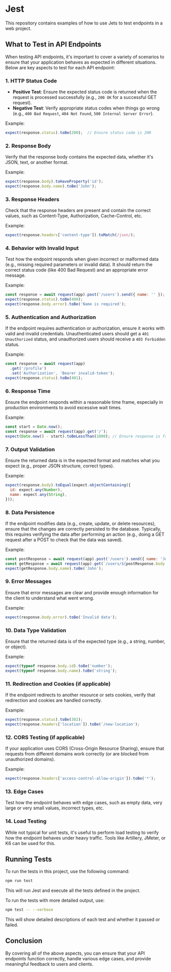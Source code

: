 # Jest
This repository contains examples of how to use Jets to test endpoints in a web project.

## What to Test in API Endpoints

When testing API endpoints, it's important to cover a variety of scenarios to ensure that your application behaves as expected in different situations. Below are key aspects to test for each API endpoint:

### 1. HTTP Status Code
   - **Positive Test**: Ensure the expected status code is returned when the request is processed successfully (e.g., `200 OK` for a successful GET request).
   - **Negative Test**: Verify appropriate status codes when things go wrong (e.g., `400 Bad Request`, `404 Not Found`, `500 Internal Server Error`).

   Example:
   ```javascript
   expect(response.status).toBe(200);  // Ensure status code is 200
   ```

### 2. Response Body
Verify that the response body contains the expected data, whether it's JSON, text, or another format.

   Example:
   ```javascript
   expect(response.body).toHaveProperty('id');
   expect(response.body.name).toBe('John');
   ```

### 3. Response Headers
Check that the response headers are present and contain the correct values, such as Content-Type, Authorization, Cache-Control, etc.

   Example:
   ```javascript
   expect(response.headers['content-type']).toMatch(/json/);
   ```

### 4. Behavior with Invalid Input
Test how the endpoint responds when given incorrect or malformed data (e.g., missing required parameters or invalid data). It should return the correct status code (like 400 Bad Request) and an appropriate error message.

   Example:
   ```javascript
   const response = await request(app).post('/users').send({ name: '' });
   expect(response.status).toBe(400);
   expect(response.body.error).toBe('Name is required');
   ```

### 5. Authentication and Authorization
If the endpoint requires authentication or authorization, ensure it works with valid and invalid credentials. Unauthenticated users should get a `401 Unauthorized` status, and unauthorized users should receive a `403 Forbidden` status.

   Example:
   ```javascript
   const response = await request(app)
     .get('/profile')
     .set('Authorization', 'Bearer invalid-token');
   expect(response.status).toBe(401);
   ```

### 6. Response Time
Ensure the endpoint responds within a reasonable time frame, especially in production environments to avoid excessive wait times.

   Example:
   ```javascript
   const start = Date.now();
   const response = await request(app).get('/');
   expect(Date.now() - start).toBeLessThan(1000); // Ensure response is faster than 1000ms
   ```

### 7. Output Validation
Ensure the returned data is in the expected format and matches what you expect (e.g., proper JSON structure, correct types).

   Example:
   ```javascript
   expect(response.body).toEqual(expect.objectContaining({
     id: expect.any(Number),
     name: expect.any(String),
   }));
   ```

### 8. Data Persistence
If the endpoint modifies data (e.g., create, update, or delete resources), ensure that the changes are correctly persisted to the database. Typically, this requires verifying the data after performing an action (e.g., doing a GET request after a POST to check that the data was saved).

   Example:
   ```javascript
   const postResponse = await request(app).post('/users').send({ name: 'John' });
   const getResponse = await request(app).get(`/users/${postResponse.body.id}`);
   expect(getResponse.body.name).toBe('John');
   ```

### 9. Error Messages
Ensure that error messages are clear and provide enough information for the client to understand what went wrong.

   Example:
   ```javascript
   expect(response.body.error).toBe('Invalid data');
   ```

### 10. Data Type Validation
Ensure that the returned data is of the expected type (e.g., a string, number, or object).

   Example:
   ```javascript
   expect(typeof response.body.id).toBe('number');
   expect(typeof response.body.name).toBe('string');
   ```

### 11. Redirection and Cookies (if applicable)
If the endpoint redirects to another resource or sets cookies, verify that redirection and cookies are handled correctly.

   Example:
   ```javascript
   expect(response.status).toBe(302);
   expect(response.headers['location']).toBe('/new-location');
   ```

### 12. CORS Testing (if applicable)
If your application uses CORS (Cross-Origin Resource Sharing), ensure that requests from different domains work correctly (or are blocked from unauthorized domains).

   Example:
   ```javascript
   expect(response.headers['access-control-allow-origin']).toBe('*');
   ```

### 13. Edge Cases
Test how the endpoint behaves with edge cases, such as empty data, very large or very small values, incorrect types, etc.

### 14. Load Testing
While not typical for unit tests, it's useful to perform load testing to verify how the endpoint behaves under heavy traffic. Tools like Artillery, JMeter, or K6 can be used for this.

## Running Tests

To run the tests in this project, use the following command:

```bash
npm run test
```

This will run Jest and execute all the tests defined in the project.

To run the tests with more detailed output, use:

```bash
npm test -- --verbose
```

This will show detailed descriptions of each test and whether it passed or failed.

## Conclusion

By covering all of the above aspects, you can ensure that your API endpoints function correctly, handle various edge cases, and provide meaningful feedback to users and clients.
